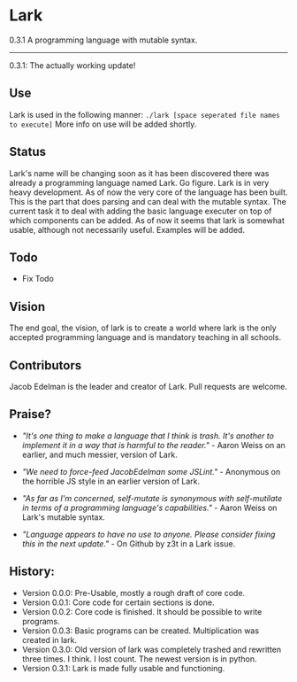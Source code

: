 # Lark
0.3.1
A programming language with mutable syntax.
______
0.3.1: The actually working update!

## Use
Lark is used in the following manner:
`./lark [space seperated file names to execute]`
More info on use will be added shortly.

## Status

Lark's name will be changing soon as it has been discovered there was already a programming language named Lark. Go figure. Lark is in very heavy development. As of now the very core of the language has been built. This is the part that does parsing and can deal with the mutable syntax. The current task it to deal with adding the basic language executer on top of which components can be added. As of now it seems that lark is somewhat usable, although not necessarily useful. Examples will be added.



## Todo
- Fix Todo

## Vision
The end goal, the vision, of lark is to create a world where lark is the only accepted programming language and is mandatory teaching in all schools.


## Contributors
Jacob Edelman is the leader and creator of Lark. Pull requests are welcome.

## Praise?

- _"It's one thing to make a language that I think is trash. It's another to implement it in a way that is harmful to the reader."_ - Aaron Weiss on an earlier, and much messier, version of Lark.

- _"We need to force-feed JacobEdelman some JSLint."_ - Anonymous on the horrible JS style in an earlier version of Lark.

-  _"As far as I'm concerned, self-mutate is synonymous with self-mutilate in terms of a programming language's capabilities."_ - Aaron Weiss on Lark's mutable syntax.

- _"Language appears to have no use to anyone. Please consider fixing this in the next update."_ - On Github by z3t in a Lark issue. 

## History:


- Version 0.0.0: Pre-Usable, mostly a rough draft of core code.
- Version 0.0.1: Core code for certain sections is done.
- Version 0.0.2: Core code is finished. It should be possible to write programs.
- Version 0.0.3: Basic programs can be created. Multiplication was created in lark.
- Version 0.3.0: Old version of lark was completely trashed and rewritten three times. I think. I lost count. The newest version is in python.
- Version 0.3.1: Lark is made fully usable and functioning.

